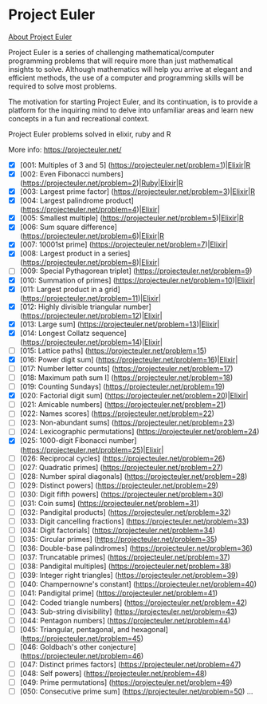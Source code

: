 # Project Euler

[About Project Euler](https://projecteuler.net/)

Project Euler is a series of challenging mathematical/computer programming problems that will require more than just mathematical insights to solve. Although mathematics will help you arrive at elegant and efficient methods, the use of a computer and programming skills will be required to solve most problems.

The motivation for starting Project Euler, and its continuation, is to provide a platform for the inquiring mind to delve into unfamiliar areas and learn new concepts in a fun and recreational context.

Project Euler problems solved in elixir, ruby and R

More info: https://projecteuler.net/

- [x] [001: Multiples of 3 and 5] (https://projecteuler.net/problem=1)|[Elixir](https://github.com/TOAST3R/project_euler/blob/master/elixir_euler/lib/problem_001.ex)|[R](https://github.com/TOAST3R/project_euler/blob/master/r_euler/problem_1.R)
- [x] [002: Even Fibonacci numbers] (https://projecteuler.net/problem=2)|[Ruby](https://github.com/TOAST3R/project_euler/blob/master/ruby_euler/lib/problem002.rb)|[Elixir](https://github.com/TOAST3R/project_euler/blob/master/elixir_euler/lib/problem_002.ex)|[R](https://github.com/TOAST3R/project_euler/blob/master/r_euler/problem_2.R)
- [x] [003: Largest prime factor] (https://projecteuler.net/problem=3)|[Elixir](https://github.com/TOAST3R/project_euler/blob/master/elixir_euler/lib/problem_003.ex)|[R](https://github.com/TOAST3R/project_euler/blob/master/r_euler/problem_3.R)
- [x] [004: Largest palindrome product] (https://projecteuler.net/problem=4)|[Elixir](https://github.com/TOAST3R/project_euler/blob/master/elixir_euler/lib/problem_004.ex)|
- [x] [005: Smallest multiple] (https://projecteuler.net/problem=5)|[Elixir](https://github.com/TOAST3R/project_euler/blob/master/elixir_euler/lib/problem_005.ex)|[R](https://github.com/TOAST3R/project_euler/blob/master/r_euler/problem_5.R)
- [x] [006: Sum square difference] (https://projecteuler.net/problem=6)|[Elixir](https://github.com/TOAST3R/project_euler/blob/master/elixir_euler/lib/problem_006.ex)|[R](https://github.com/TOAST3R/project_euler/blob/master/r_euler/problem_6.R)
- [x] [007: 10001st prime] (https://projecteuler.net/problem=7)|[Elixir](https://github.com/TOAST3R/project_euler/blob/master/elixir_euler/lib/problem_007.ex)|
- [x] [008: Largest product in a series] (https://projecteuler.net/problem=8)|[Elixir](https://github.com/TOAST3R/project_euler/blob/master/elixir_euler/lib/problem_008.ex)|
- [ ] [009: Special Pythagorean triplet] (https://projecteuler.net/problem=9)
- [x] [010: Summation of primes] (https://projecteuler.net/problem=10)|[Elixir](https://github.com/TOAST3R/project_euler/blob/master/elixir_euler/lib/problem_010.ex)|
- [x] [011: Largest product in a grid] (https://projecteuler.net/problem=11)|[Elixir](https://github.com/TOAST3R/project_euler/blob/master/elixir_euler/lib/problem_011.ex)|
- [x] [012: Highly divisible triangular number] (https://projecteuler.net/problem=12)|[Elixir](https://github.com/TOAST3R/project_euler/blob/master/elixir_euler/lib/problem_012.ex)|
- [x] [013: Large sum] (https://projecteuler.net/problem=13)|[Elixir](https://github.com/TOAST3R/project_euler/blob/master/elixir_euler/lib/problem_013.ex)|
- [x] [014: Longest Collatz sequence] (https://projecteuler.net/problem=14)|[Elixir](https://github.com/TOAST3R/project_euler/blob/master/elixir_euler/lib/problem_014.ex)|
- [ ] [015: Lattice paths] (https://projecteuler.net/problem=15)
- [x] [016: Power digit sum] (https://projecteuler.net/problem=16)|[Elixir](https://github.com/TOAST3R/project_euler/blob/master/elixir_euler/lib/problem_016.ex)|
- [ ] [017: Number letter counts] (https://projecteuler.net/problem=17)
- [ ] [018: Maximum path sum I] (https://projecteuler.net/problem=18)
- [ ] [019: Counting Sundays] (https://projecteuler.net/problem=19)
- [x] [020: Factorial digit sum] (https://projecteuler.net/problem=20)|[Elixir](https://github.com/TOAST3R/project_euler/blob/master/elixir_euler/lib/problem_020.ex)|
- [ ] [021: Amicable numbers] (https://projecteuler.net/problem=21)
- [ ] [022: Names scores] (https://projecteuler.net/problem=22)
- [ ] [023: Non-abundant sums] (https://projecteuler.net/problem=23)
- [ ] [024: Lexicographic permutations] (https://projecteuler.net/problem=24)
- [x] [025: 1000-digit Fibonacci number] (https://projecteuler.net/problem=25)|[Elixir](https://github.com/TOAST3R/project_euler/blob/master/elixir_euler/lib/problem_025.ex)|
- [ ] [026: Reciprocal cycles] (https://projecteuler.net/problem=26)
- [ ] [027: Quadratic primes] (https://projecteuler.net/problem=27)
- [ ] [028: Number spiral diagonals] (https://projecteuler.net/problem=28)
- [ ] [029: Distinct powers] (https://projecteuler.net/problem=29)
- [ ] [030: Digit fifth powers] (https://projecteuler.net/problem=30)
- [ ] [031: Coin sums] (https://projecteuler.net/problem=31)
- [ ] [032: Pandigital products] (https://projecteuler.net/problem=32)
- [ ] [033: Digit cancelling fractions] (https://projecteuler.net/problem=33)
- [ ] [034: Digit factorials] (https://projecteuler.net/problem=34)
- [ ] [035: Circular primes] (https://projecteuler.net/problem=35)
- [ ] [036: Double-base palindromes] (https://projecteuler.net/problem=36)
- [ ] [037: Truncatable primes] (https://projecteuler.net/problem=37)
- [ ] [038: Pandigital multiples] (https://projecteuler.net/problem=38)
- [ ] [039: Integer right triangles] (https://projecteuler.net/problem=39)
- [ ] [040: Champernowne's constant] (https://projecteuler.net/problem=40)
- [ ] [041: Pandigital prime] (https://projecteuler.net/problem=41)
- [ ] [042: Coded triangle numbers] (https://projecteuler.net/problem=42)
- [ ] [043: Sub-string divisibility] (https://projecteuler.net/problem=43)
- [ ] [044: Pentagon numbers] (https://projecteuler.net/problem=44)
- [ ] [045: Triangular, pentagonal, and hexagonal] (https://projecteuler.net/problem=45)
- [ ] [046: Goldbach's other conjecture] (https://projecteuler.net/problem=46)
- [ ] [047: Distinct primes factors] (https://projecteuler.net/problem=47)
- [ ] [048: Self powers] (https://projecteuler.net/problem=48)
- [ ] [049: Prime permutations] (https://projecteuler.net/problem=49)
- [ ] [050: Consecutive prime sum] (https://projecteuler.net/problem=50)
...